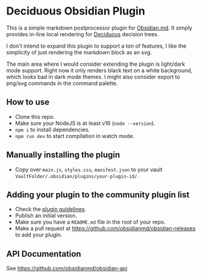 # Deciduous Obsidian Plugin

This is a simple markdown postprocessor plugin for [Obsidian.md](https://obsidian.md). It simply provides in-line local
rendering for [Deciduous](https://www.deciduous.app/) decision trees.

I don't intend to expand this plugin to support a ton of features, I like the simplicity of just rendering the markdown block as an svg.

The main area where I would consider extending the plugin is light/dark mode support. Right now it only renders black text on a white background, which looks bad in dark mode themes. I might also consider export to png/svg commands in the command palette.

## How to use

- Clone this repo.
- Make sure your NodeJS is at least v16 (`node --version`).
- `npm i` to install dependencies.
- `npm run dev` to start compilation in watch mode.

## Manually installing the plugin

- Copy over `main.js`, `styles.css`, `manifest.json` to your vault `VaultFolder/.obsidian/plugins/your-plugin-id/`.

## Adding your plugin to the community plugin list

- Check the [plugin guidelines](https://docs.obsidian.md/Plugins/Releasing/Plugin+guidelines).
- Publish an initial version.
- Make sure you have a `README.md` file in the root of your repo.
- Make a pull request at https://github.com/obsidianmd/obsidian-releases to add your plugin.

## API Documentation

See https://github.com/obsidianmd/obsidian-api
